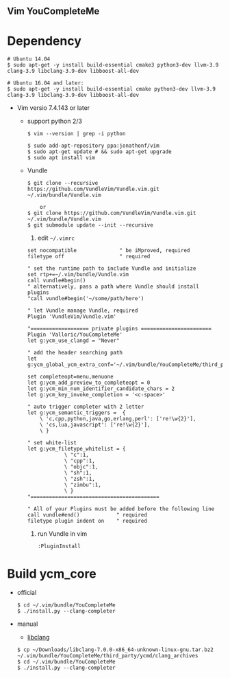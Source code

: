 Vim YouCompleteMe
---

# Dependency

```
# Ubuntu 14.04
$ sudo apt-get -y install build-essential cmake3 python3-dev llvm-3.9 clang-3.9 libclang-3.9-dev libboost-all-dev

# Ubuntu 16.04 and later:
$ sudo apt-get -y install build-essential cmake python3-dev llvm-3.9 clang-3.9 libclang-3.9-dev libboost-all-dev
```

+ Vim versio 7.4.143 or later

    - support python 2/3

        ```shell
        $ vim --version | grep -i python
        ```

        ```shell
        $ sudo add-apt-repository ppa:jonathonf/vim
        $ sudo apt-get update # && sudo apt-get upgrade
        $ sudo apt install vim
        ```

    - Vundle

        ```shell
        $ git clone --recursive https://github.com/VundleVim/Vundle.vim.git ~/.vim/bundle/Vundle.vim

            or
        $ git clone https://github.com/VundleVim/Vundle.vim.git ~/.vim/bundle/Vundle.vim
        $ git submodule update --init --recursive
        ```

        1. edit `~/.vimrc`

        ```vim
        set nocompatible              " be iMproved, required
        filetype off                  " required

        " set the runtime path to include Vundle and initialize
        set rtp+=~/.vim/bundle/Vundle.vim
        call vundle#begin()
        " alternatively, pass a path where Vundle should install plugins
        "call vundle#begin('~/some/path/here')

        " let Vundle manage Vundle, required
        Plugin 'VundleVim/Vundle.vim'

        "=================== private plugins =======================
        Plugin 'Valloric/YouCompleteMe'
        let g:ycm_use_clangd = "Never"

        " add the header searching path
        let g:ycm_global_ycm_extra_conf='~/.vim/bundle/YouCompleteMe/third_party/ycmd/.ycm_extra_conf.py'

        set completeopt=menu,menuone
        let g:ycm_add_preview_to_completeopt = 0
        let g:ycm_min_num_identifier_candidate_chars = 2
        let g:ycm_key_invoke_completion = '<c-space>'

        " auto trigger completer with 2 letter
        let g:ycm_semantic_triggers =  {
			\ 'c,cpp,python,java,go,erlang,perl': ['re!\w{2}'],
			\ 'cs,lua,javascript': ['re!\w{2}'],
			\ }

        " set white-list
        let g:ycm_filetype_whitelist = {
                    \ "c":1,
                    \ "cpp":1,
                    \ "objc":1,
                    \ "sh":1,
                    \ "zsh":1,
                    \ "zimbu":1,
                    \ }
        "==========================================

        " All of your Plugins must be added before the following line
        call vundle#end()            " required
        filetype plugin indent on    " required
        ```

        1. run Vundle in vim

            ```
            :PluginInstall
            ```

# Build ycm_core

+ official

    ```shell
    $ cd ~/.vim/bundle/YouCompleteMe
    $ ./install.py --clang-completer
    ```

+ manual
    - [libclang](https://www.projectiwear.org/home/svn/iwear/src/trunk/vim/_vim/bundle/YouCompleteMe/third_party/ycmd/clang_archives/libclang-7.0.0-x86_64-unknown-linux-gnu.tar.bz2)

    ```shell
    $ cp ~/Downloads/libclang-7.0.0-x86_64-unknown-linux-gnu.tar.bz2 ~/.vim/bundle/YouCompleteMe/third_party/ycmd/clang_archives
    $ cd ~/.vim/bundle/YouCompleteMe
    $ ./install.py --clang-completer    
    ```
